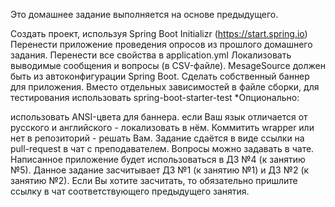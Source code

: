 Это домашнее задание выполняется на основе предыдущего.

Создать проект, используя Spring Boot Initializr (https://start.spring.io)
Перенести приложение проведения опросов из прошлого домашнего задания.
Перенести все свойства в application.yml
Локализовать выводимые сообщения и вопросы (в CSV-файле). MesageSource должен быть из автоконфигурации Spring Boot.
Сделать собственный баннер для приложения.
Вместо отдельных зависимостей в файле сборки, для тестирования использовать spring-boot-starter-test
*Опционально:

использовать ANSI-цвета для баннера.
если Ваш язык отличается от русского и английского - локализовать в нём.
Коммитить wrapper или нет в репозиторий - решать Вам.
Задание сдаётся в виде ссылки на pull-request в чат с преподавателем.
Вопросы можно задавать в чате.
Написанное приложение будет использоваться в ДЗ №4 (к занятию №5).
Данное задание засчитывает ДЗ №1 (к занятию №1) и ДЗ №2 (к занятию №2).
Если Вы хотите засчитать, то обязательно пришлите ссылку в чат соответствующего предыдущего занятия.